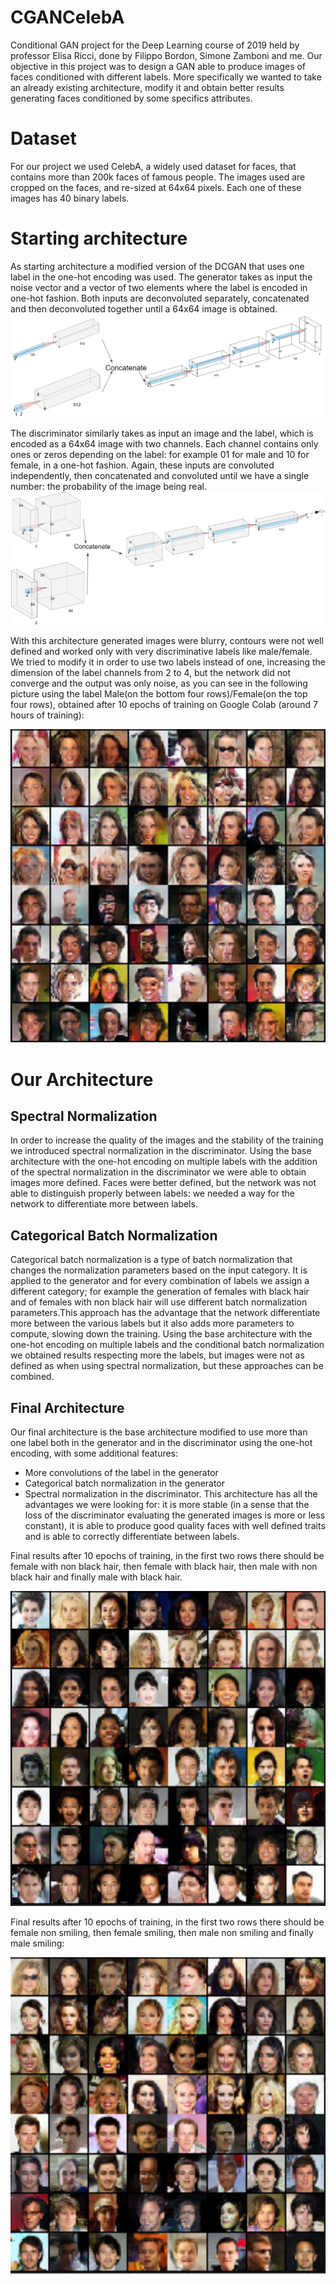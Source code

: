# CGANCelebA
Conditional GAN project for the Deep Learning course of 2019 held by professor Elisa Ricci, done by Filippo Bordon, Simone Zamboni and me.
Our objective in this project was to design a GAN able to produce images of faces conditioned with different labels. More specifically we wanted to take an already existing architecture, modify it and obtain better results generating faces conditioned by some specifics attributes.

# Dataset
For our project we used CelebA, a widely used dataset for faces, that contains more than 200k faces of famous people. The images used are cropped on the faces, and re-sized at 64x64 pixels. Each one of these images has 40 binary labels.

# Starting architecture
As starting architecture a modified version of the DCGAN that uses one label in the one-hot encoding was used.
The generator takes as input the noise vector and a vector of two elements where the label is encoded in one-hot fashion.
Both inputs are deconvoluted separately, concatenated and then deconvoluted together until a 64x64 image is obtained.
![alt text](https://github.com/SZamboni/CGANCelebA/blob/master/images/BaseArchG.png)

The discriminator similarly takes as input an image and the label, which is encoded as a 64x64 image with two channels.
Each channel contains only ones or zeros depending on the label: for example 01 for male and 10 for female, in a one-hot fashion. Again, these inputs are convoluted independently, then concatenated and convoluted until we have a single number: the probability of the image being real.
![alt text](https://github.com/SZamboni/CGANCelebA/blob/master/images/BaseArchD.png)

With this architecture generated images were blurry, contours were not well defined and worked only with very discriminative labels like male/female. We tried to modify it in order to use two labels instead of one, increasing the dimension of the label channels from 2 to 4, but the network did not converge and the output was only noise, as you can see in the following picture using the label Male(on the bottom four rows)/Female(on the top four rows), obtained after 10 epochs of training on Google Colab (around 7 hours of training):

<img src="https://github.com/SZamboni/CGANCelebA/blob/master/images/baseres.png" width="524">

# Our Architecture

## Spectral Normalization
In order to increase the quality of the images and the stability of the training we introduced spectral normalization in the discriminator.
Using the base architecture with the one-hot encoding on multiple labels with the addition of the spectral normalization in the discriminator we were able to obtain images more defined. Faces were better defined, but the network was not able to distinguish properly between labels: we needed a way for the network to differentiate more between labels.

## Categorical Batch Normalization
Categorical batch normalization is a type of batch normalization that changes the normalization parameters based on the input category. It is applied to the generator and for every combination of labels we assign a different category; for example the generation of females with black hair and of females with non black hair will use different batch normalization parameters.This approach has the advantage that the network differentiate more between the various labels but it also adds more parameters to compute, slowing down the training.
Using the base architecture with the one-hot encoding on multiple labels and the conditional batch normalization we obtained results respecting more the labels, but images were not as defined as when using spectral normalization, but these approaches can be combined.

## Final Architecture
Our final architecture is the base architecture modified to use more than one label both in the generator and in the discriminator using the one-hot encoding, with some additional features:
* More convolutions of the label in the generator
* Categorical batch normalization in the generator
* Spectral normalization in the discriminator.
This architecture has all the advantages we were looking for: it is more stable (in a sense that the loss of the discriminator evaluating the generated images is more or less constant), it is able to produce good quality faces with well defined traits and is able to correctly differentiate between labels.

Final results after 10 epochs of training, in the first two rows there should be female with non black hair, then female with black hair, then male with non black hair and finally male with black hair.

<img src="https://github.com/SZamboni/CGANCelebA/blob/master/images/FinalM-F-black.png " width="524">

Final results after 10 epochs of training, in the first two rows there should be female non smiling, then female smiling, then male non smiling and finally male smiling:

<img src="https://github.com/SZamboni/CGANCelebA/blob/master/images/FinalM-F-smile.png " width="524">
